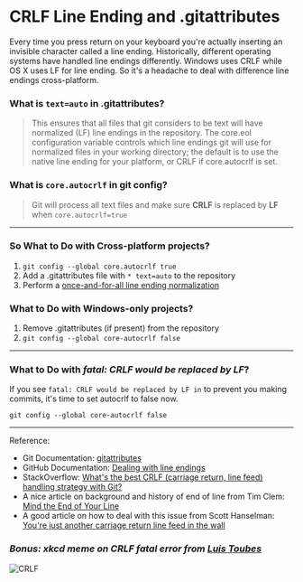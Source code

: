 # CRLF Line Ending and .gitattributes

Every time you press return on your keyboard you're actually inserting an invisible character called a line ending. Historically, different operating systems have handled line endings differently. Windows uses CRLF while OS X uses LF for line ending. So it's a headache to deal with difference line endings cross-platform.

### What is `text=auto` in .gitattributes?
>This ensures that all files that git considers to be text will have normalized (LF) line endings in the repository. The core.eol configuration variable controls which line endings git will use for normalized files in your working directory; the default is to use the native line ending for your platform, or CRLF if core.autocrlf is set.

### What is `core.autocrlf` in git config?
>Git will process all text files and make sure **CRLF** is replaced by **LF** when `core.autocrlf=true`

---

### So What to Do with Cross-platform projects?

1. `git config --global core.autocrlf true`
2. Add a .gitattributes file with `* text=auto` to the repository
3. Perform a [once-and-for-all line ending normalization](https://help.github.com/articles/dealing-with-line-endings/#refreshing-a-repository-after-changing-line-endings)

### What to Do with Windows-only projects?

1. Remove .gitattributes (if present) from the repository
2. `git config --global core-autocrlf false`

---

### What to Do with *fatal: CRLF would be replaced by LF*?
If you see `fatal: CRLF would be replaced by LF in` to prevent you making commits, it's time to set autocrlf to false now.

`git config --global core-autocrlf false`

---

Reference:
- Git Documentation: [gitattributes](https://git-scm.com/docs/gitattributes)
- GitHub Documentation: [Dealing with line endings](https://help.github.com/articles/dealing-with-line-endings/)
- StackOverflow: [What's the best CRLF (carriage return, line feed) handling strategy with Git?](http://stackoverflow.com/questions/170961/whats-the-best-crlf-carriage-return-line-feed-handling-strategy-with-git)
- A nice article on background and history of end of line from Tim Clem: [Mind the End of Your Line](http://adaptivepatchwork.com/2012/03/01/mind-the-end-of-your-line/)
- A good article on how to deal with this issue from Scott Hanselman: [You're just another carriage return line feed in the wall](http://www.hanselman.com/blog/YoureJustAnotherCarriageReturnLineFeedInTheWall.aspx)


### *Bonus: xkcd meme on CRLF fatal error from [Luis Toubes](http://toub.es/)*
![CRLF](http://toub.es/sites/toub.es/files/styles/standard_article/public/field/image/firstcommit.png?itok=gTA9ILOg)